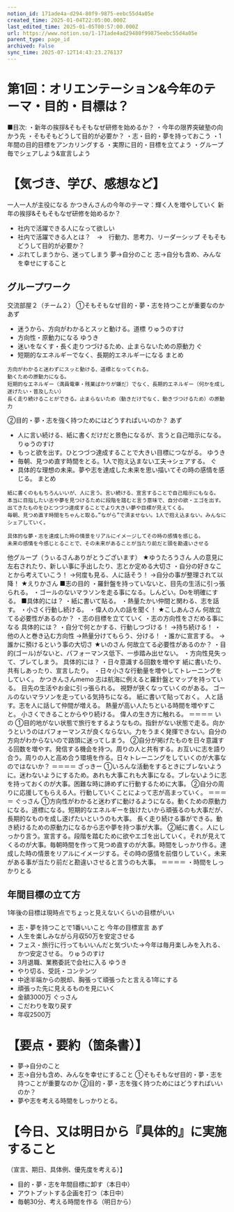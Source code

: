 ```yaml
---
notion_id: 171ade4a-d294-80f9-9875-eebc55d4a05e
created_time: 2025-01-04T22:05:00.000Z
last_edited_time: 2025-01-05T00:57:00.000Z
url: https://www.notion.so/1-171ade4ad29480f99875eebc55d4a05e
parent_type: page_id
archived: False
sync_time: 2025-07-12T14:43:23.276137
---
```


# 第1回：オリエンテーション&今年のテーマ・目的・目標は？

■目次:
・新年の挨拶&そもそもなぜ研修を始めるか？
・今年の限界突破塾の向かう先
・そもそもどうして目的が必要か？
・志・目的・夢を持っておこう
・1年間の目的目標をアンカリングする
・実際に目的・目標を立てよう
・グループ毎でシェアしよう&宣言しよう
# 【気づき、学び、感想など】
一人一人が主役になる
かつきんさんの今年のテーマ：輝く人を増やしていく
新年の挨拶&そもそもなぜ研修を始めるか？
- 社内で活躍できる人になって欲しい
- 社内で活躍できる人とは？　→　行動力、思考力、リーダーシップ
そもそもどうして目的が必要か？
- ぶれてしまうから、迷ってしまう
夢→自分のこと
志→自分も含め、みんなを幸せにすること
## グループワーク
交流部屋２（チーム２）
①そもそもなぜ目的・夢・志を持つことが重要なのか
あず
- 迷うから、方向がわかるとスッと動ける。道標
りゅうのすけ
- 方向性・原動力になる
ゆうき
- 迷いをなくす・長く走りつづけるため、止まらないための原動力
ぐ
- 短期的なエネルギーでなく、長期的エネルギーになる
まとめ
```plain text
方向がわかると迷わずにスッと動ける、道標となってくれる。
動くための原動力になる。
短期的なエネルギー（満員電車・残業ばかりが嫌だ）でなく、長期的エネルギー（何かを成し遂げたい・普及したい）
長く走り続けることができる。止まらないため（動きだけでなく、動きづつけるため）の原動力
```
②目的・夢・志を強く持つためにはどうすればいいのか？
あず
- 人に言い続ける、紙に書くだけだと景色になるが、言うと自己暗示になる。
りゅうのすけ
- もっと欲を出す。ひとつづつ達成することで大きい目標につながる。
ゆうき
- 毎朝、見つめ直す時間をとる。1人で抱え込まない工夫→シェアする。
ぐ
- 具体的な理想の未来。夢や志を達成した未来を思い描いてその時の感情を感じる。
まとめ
```plain text
紙に書くのももちろんいいが、人に言う。言い続ける、宣言することで自己暗示にもなる。
本当に目指したい志や夢を見つけるために段階を踏むと言う意味で、自分の欲・エゴを出す。出てきたものをひとつづつ達成することでより大きい夢や目標が見えてくる。
毎朝、見つめ直す時間をちゃんと取る。”ながら”で済ませない。1人で抱え込まない。みんなにシェアしていく。

具体的な夢・志を達成した時の情景をリアルにイメージしてその時の感情を感じる。
未来の感情を今感じとることで、その未来があることが当たり前だと頭を勘違いさせる
```
他グループ（うぃるさんありがとうございます）
★ゆうたろうさん
人の意見に左右されたり、新しい事に手出したり、志とか定める大切さ
・自分の好きなことから考えていこう！
→何度も見る、人に話そう！
→自分の事が整理されて以降！
★えりかさん
■志の目的
・羅針盤を持っていないと、目先の生活に引っ張られる。
・ゴールのないマラソンを走る事になる。しんどい。Doを明確にする。
■具体的には？
・紙に書いて貼る。
・熱量たかい仲間と関わる、志を話す。
・小さく行動し続ける。
・偉人の人の話を聞く！
★こしあんさん
何故立てる必要性があるのか？
・志の目標を立てていく
・志の方向性をさだめる事になる
具体的には？
・自分で何とかする、行動しつづける！
→持ち続ける！
・他の人と巻き込む方向性
→熱量分けてもらう、分ける！
・誰かに宣言する。
→誰かに預けるという事の大切さ
★いのさん
何故立てる必要性があるのか？
・目的(ゴール)がないと、パフォーマンス低下、一歩踏み出せない。
・方向性見失って、ブレてしまう。
具体的には？
・日々意識する回数を増やす
紙に書いたり、共有しあったり、宣言したり。
・日々小さな行動量を増やしてトレーニングをしていく。
かつきんさんmemo
志は航海に例えると羅針盤とマップを持っている。
目先の生活やお金に引っ張られる。
視野が狭くなっていくのがある。
ゴールのないマラソンを走っている気持ちになる。
紙に書いて貼っておく。
人と話す。志を人に話して仲間が増える。
熱量が高い人たちといる時間を増やすこと。
小さくできることからやり続ける。
偉人の生き方に触れる。
＝＝＝＝
いの
①目的地がない状態で旅行をするようなもの。指針がない状態で走る。向かうというのはパフォーマンスが良くならない。力をうまく発揮できない。自分の方向がわからないので路頭に迷ってしまう。
②自分が掲げたものを日々意識する回数を増やす。発信する機会を持つ。周りの人と共有する。お互いに志を語り合う。周りの人と高め合う環境を作る。日々トレーニングをしていくのが大事なのではないか？
＝＝＝＝
ざっきー
①いろんな活動をするときにブレないように。迷わないようにするため。あれも大事これも大事になる。ブレないように志を持っておくのが大事。困難な時に諦めずに行動するために大事。
②自分の周りに応援してもらえる人。行動していくことによって志が高まっていく。
＝＝＝＝
ぐっさん
①方向性がわかると迷わずに動けるようになる。動くための原動力になる。道標になる。短期的なエネルギーを抜けたいから頑張るのも大事だが、長期的なものを成し遂げたいというのも大事。
長く走り続ける事ができる。動き続けるための原動力になるから志や夢を持つ事が大事。
②紙に書く。人にしっかり言う。宣言する。段階を踏むために欲やエゴを出していく。それが見えてくるのが大事。毎朝時間を作って見つめ直すのが大事。時間をしっかり作る。達成した時の情景をリアルにイメージする。その時の感情を前借りしていく。未来がある事が当たり前だと勘違いさせると言うのも大事。
＝＝＝＝
・時間をしっかりとる
## 年間目標の立て方
1年後の目標は現時点でちょっと見えないくらいの目標がいい
- 志・夢を持つことで1番いいこと
今年の目標宣言
あず
- 人生を楽しみながら月収50万を安定させる
- フェス・旅行に行ってもいいんだと気づいた→今年は毎月楽しみを入れる、かつ安定させる。
りゅうのすけ
- 3月退職、業務委託で会社に入る
ゆうき
- やり切る、受託・コンテンツ
- 中途半端からの脱却、胸張って頑張ったと言える1年にする
- 頑張った先に見えるものを見にいく
- 金額3000万
ぐっさん
- こだわりを取り戻す
- 年収2500万
# 【要点・要約（箇条書）】
- 夢→自分のこと
- 志→自分も含め、みんなを幸せにすること
①そもそもなぜ目的・夢・志を持つことが重要なのか
②目的・夢・志を強く持つためにはどうすればいいのか？
- 夢や志を考える時間をしっかりとる。
# 【今日、又は明日から『具体的』に実施すること
（宣言、期日、具体例、優先度を考える）】
- 目的・夢・志を年間目標に卸す（本日中）
- アウトプットする企画を打つ（本日中）
- 毎朝30分、考える時間を作る（明日から）
